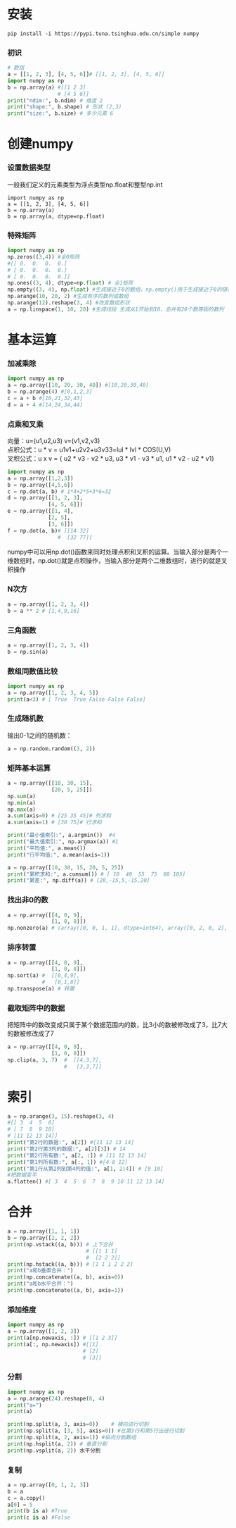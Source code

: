 # 安装
```
pip install -i https://pypi.tuna.tsinghua.edu.cn/simple numpy
```
### 初识
```python
# 数组
a = [[1, 2, 3], [4, 5, 6]]# [[1, 2, 3], [4, 5, 6]]
import numpy as np
b = np.array(a) #[[1 2 3]
                # [4 5 6]]
print("ndim:", b.ndim) # 维度 2
print("shape:", b.shape) # 形状 (2,3)
print("size:", b.size) # 多少元素 6
```

# 创建numpy
### 设置数据类型
一般我们定义的元素类型为浮点类型np.float和整型np.int
```
import numpy as np
a = [[1, 2, 3], [4, 5, 6]]
b = np.array(a)
b = np.array(a, dtype=np.float)
```

### 特殊矩阵
```python
import numpy as np
np.zeros((3,4)) #全0矩阵
#[[ 0.  0.  0.  0.]
# [ 0.  0.  0.  0.]
# [ 0.  0.  0.  0.]]
np.ones((3, 4), dtype=np.float) # 全1矩阵
np.empty((3, 4), np.float) #生成接近于0的数组，np.empty()用于生成接近于0的随机数数组
np.arange(10, 20, 2) #生成有序的数列或数组
np.arange(12).reshape(3, 4) #改变数组形状
a = np.linspace(1, 10, 20) #生成线段 生成从1开始到10，总共有20个数等距的数列
```

# 基本运算
### 加减乘除
```python
import numpy as np
a = np.array([10, 20, 30, 40]) #[10,20,30,40]
b = np.arange(4) #[0,1,2,3]
c = a + b #[10,21,32,43]
d = a + 4 #[14,24,34,44]
```

### 点乘和叉乘
向量：u=(u1,u2,u3) v=(v1,v2,v3)  
点积公式：u * v = u1v1+u2v2+u3v33=lul * lvl * COS(U,V)  
叉积公式：u x v = { u2 * v3 - v2 * u3, u3 * v1 - v3 * u1, u1 * v2 - u2 * v1}  
```python
import numpy as np
a = np.array([1,2,3])
b = np.array([4,5,6])
c = np.dot(a, b) # 1*4+2*5+3*6=32
d = np.array([[1, 2, 3],
             [4, 5, 6]])
e = np.array([[1, 4],
             [2, 5],
             [3, 6]])
f = np.dot(a, b)# [[14 32]
                #  [32 77]]
```
numpy中可以用np.dot()函数来同时处理点积和叉积的运算。当输入部分是两个一维数组时，np.dot()就是点积操作，当输入部分是两个二维数组时，进行的就是叉积操作

### N次方
```python
a = np.array([1, 2, 3, 4])
b = a ** 2 # [1,4,9,16]
```

### 三角函数
```python
a = np.array([1, 2, 3, 4])
b = np.sin(a)
```

### 数组同数值比较
```python
import numpy as np
a = np.array([1, 2, 3, 4, 5])
print(a<3) # [ True  True False False False]
```

### 生成随机数
输出0-1之间的随机数：
```python
a = np.random.random((3, 2))
```
### 矩阵基本运算
```python
a = np.array([[10, 30, 15],
              [20, 5, 25]])
np.sum(a)
np.min(a)
np.max(a)
a.sum(axis=0) # [25 35 45]# 列求和 
a.sum(axis=1) # [30 75]# 行求和 

print("最小值索引:", a.argmin())  #4
print("最大值索引:", np.argmax(a)) #1
print("平均值:", a.mean())
print("行平均值:", a.mean(axis=1))

a = np.array([10, 30, 15, 20, 5, 25])
print("累积求和:", a.cumsum()) # [ 10  40  55  75  80 105]
print("累差:", np.diff(a)) # [20,-15,5,-15,20]
```

### 找出非0的数
```python
a = np.array([[4, 0, 9],
              [1, 0, 8]])
np.nonzero(a) # (array([0, 0, 1, 1], dtype=int64), array([0, 2, 0, 2], dtype=int64))
```

### 排序转置
```python
a = np.array([[4, 0, 9],
              [1, 0, 8]])
np.sort(a) #  [[0,4,9],
           #   [0,1,8]] 
np.transpose(a) # 转置
```

### 截取矩阵中的数据
把矩阵中的数改变成只属于某个数据范围内的数，比3小的数被修改成了3，比7大的数被修改成了7
```python
a = np.array([[4, 0, 9],
              [1, 0, 8]])
np.clip(a, 3, 7)  #  [[4,3,7],
                  #   [3,3,7]] 
```


# 索引
```python
a = np.arange(3, 15).reshape(3, 4)
#[[ 3  4  5  6]
# [ 7  8  9 10]
# [11 12 13 14]]
print("第2行的数据:", a[2]) #[11 12 13 14]
print("第2行第3列的数据:", a[2][3]) # 14
print("第2行所有数:", a[2, :]) # [11 12 13 14]
print("第1列所有数:", a[:, 1]) #[4 8 12]
print("第1行从第2列到第4列的值:", a[1, 2:4]) # [9 10]
#把数据变平
a.flatten() #[ 3  4  5  6  7  8  9 10 11 12 13 14]
```

# 合并
```python
a = np.array([1, 1, 1])
b = np.array([2, 2, 2])
print(np.vstack((a, b))) # 上下合并
                         # [[1 1 1]
                         #  [2 2 2]]
print(np.hstack((a, b))) # [1 1 1 2 2 2]
print("a和b垂直合并：")
print(np.concatenate((a, b), axis=0))
print("a和b水平合并：")
print(np.concatenate((a, b), axis=1))
```

### 添加维度
```python
import numpy as np
a = np.array([1, 2, 3])
print(a[np.newaxis, :]) # [[1 2 3]]
print(a[:, np.newaxis]) #[[1]
                        # [2]
                        # [3]]
```

### 分割
```python
import numpy as np
a = np.arange(24).reshape(6, 4)
print("a=")
print(a)

print(np.split(a, 3, axis=0))    # 横向进行切割
print(np.split(a, [3, 5], axis=0)) #在第3行和第5行出进行切割
print(np.split(a, 2, axis=1)) #纵向分割数组
print(np.hsplit(a, 2)) # 垂直分割
print(np.vsplit(a, 2)) 水平分割
```

### 复制
```python
a = np.array([0, 1, 2, 3])
b = a
c = a.copy()
a[0] = 5
print(b is a) #True
print(c is a) #False
```